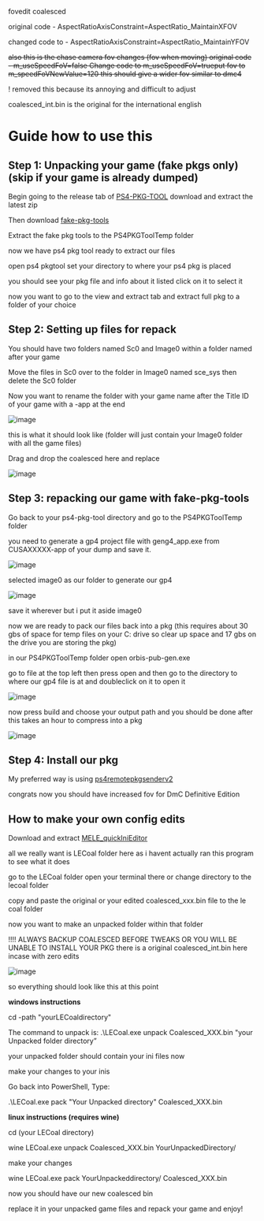 fovedit coalesced

original code - AspectRatioAxisConstraint=AspectRatio_MaintainXFOV

changed code to - AspectRatioAxisConstraint=AspectRatio_MaintainYFOV

~~also this is the chase camera fov changes (fov when moving) original code - m_useSpeedFoV=false  Change code to m_useSpeedFoV=trueput fov  to m_speedFoVNewValue=120 this should give a wider fov similar to dmc4~~

! removed this because its annoying and difficult to adjust

coalesced_int.bin is the original for the international english

# Guide how to use this 

Step 1: Unpacking your game (fake pkgs only) (skip if your game is already dumped)
-
Begin going to the release tab of [PS4-PKG-TOOL](https://github.com/pearlxcore/PS4-PKG-Tool) download and extract the latest zip

Then download [fake-pkg-tools](https://github.com/CyB1K/PS4-Fake-PKG-Tools-3.87)

Extract the fake pkg tools to the PS4PKGToolTemp folder

now we have ps4 pkg tool ready to extract our files

open ps4 pkgtool set your directory to where your ps4 pkg is placed

you should see your pkg file and info about it listed click on it to select it

now you want to go to the view and extract tab and extract full pkg to a folder of your choice

Step 2: Setting up files for repack
-
You should have two folders named Sc0 and Image0 within a folder named after your game

Move the files in Sc0 over to the folder in Image0 named sce_sys then delete the Sc0 folder

Now you want to rename the folder with your game name after the Title ID of your game with a -app at the end

![image](https://github.com/user-attachments/assets/a419d7e8-f1bc-4c4e-9549-8d0fe7b9401c)

this is what it should look like (folder will just contain your Image0 folder with all the game files)

Drag and drop the coalesced here and replace

![image](https://github.com/user-attachments/assets/6e7fec38-e320-4e97-a684-7393ce715d53)

Step 3: repacking our game with fake-pkg-tools
-
Go back to your ps4-pkg-tool directory and go to the PS4PKGToolTemp folder 

you need to generate a gp4 project file with geng4_app.exe from CUSAXXXXX-app of your dump and save it.

![image](https://github.com/user-attachments/assets/d35589db-f9fc-40a9-aefa-3d61a9c90cbf)

selected image0 as our folder to generate our gp4

![image](https://github.com/user-attachments/assets/b8b92256-6673-44d6-8a16-a2f08f6a94e4)

save it wherever but i put it aside image0

now we are ready to pack our files back into a pkg (this requires about 30 gbs of space for temp files on your C: drive so clear up space and 17 gbs on the drive you are storing the pkg)

in our PS4PKGToolTemp folder open orbis-pub-gen.exe

go to file at the top left then press open and then go to the directory to where our gp4 file is at and doubleclick on it to open it 

![image](https://github.com/user-attachments/assets/4c249d3f-85b0-4613-afae-398dec6663c1)

now press build and choose your output path and you should be done after this takes an hour to compress into a pkg

![image](https://github.com/user-attachments/assets/5cfeaf22-79ea-4109-a10f-68abf7bb1580)

Step 4: Install our pkg
-
My preferred way is using [ps4remotepkgsenderv2](https://github.com/Gkiokan/ps4-remote-pkg-sender)

congrats now you should have increased fov for DmC Definitive Edition

How to make your own config edits
---
Download and extract [MELE_quickIniEditor](https://github.com/AYasinAkalin/MELE_quickIniEditor)

all we really want is LECoal folder here as i havent actually ran this program to see what it does

go to the LECoal folder open your terminal there or change directory to the lecoal folder

copy and paste the original or your edited coalesced_xxx.bin file to the le coal folder

now you want to make an unpacked folder within that folder

!!!! ALWAYS BACKUP COALESCED BEFORE TWEAKS OR YOU WILL BE UNABLE TO INSTALL YOUR PKG there is a original coalesced_int.bin here incase with zero edits

![image](https://github.com/user-attachments/assets/1b6e6563-c6f2-495c-a392-cc7f2b1ce01e)

so everything should look like this at this point

**windows instructions** 

cd -path "yourLECoaldirectory"

The command to unpack is:
.\LECoal.exe unpack Coalesced_XXX.bin "your Unpacked folder directory”

your unpacked folder should contain your ini files now

make your changes to your inis 

Go back into PowerShell, Type:

.\LECoal.exe pack "Your Unpacked directory" Coalesced_XXX.bin

**linux instructions (requires wine)**

cd (your LECoal directory)

wine LECoal.exe unpack Coalesced_XXX.bin YourUnpackedDirectory/

make your changes

wine LECoal.exe pack YourUnpackeddirectory/ Coalesced_XXX.bin

now you should have our new coalesced bin 

replace it in your unpacked game files and repack your game and enjoy!
